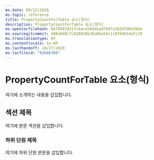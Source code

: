 ```yaml
---
ms.date: 09/12/2016
ms.topic: reference
title: PropertyCountForTable 요소(형식)
description: PropertyCountForTable 요소(형식)
ms.openlocfilehash: bb78507d21fc6acd36ddaa97607a302d290426be
ms.sourcegitcommit: 488a940c7c828820b36a6ba56c119f64614afc29
ms.translationtype: HT
ms.contentlocale: ko-KR
ms.lasthandoff: 10/27/2020
ms.locfileid: "92666300"
---
```

# <a name="propertycountfortable-element-format"></a>PropertyCountForTable 요소(형식)

여기에 소개하는 내용을 삽입합니다.

## <a name="section-heading"></a>섹션 제목

여기에 본문 섹션을 삽입합니다.

### <a name="subsection-heading"></a>하위 단원 제목

여기에 하위 단원 본문을 삽입합니다.
